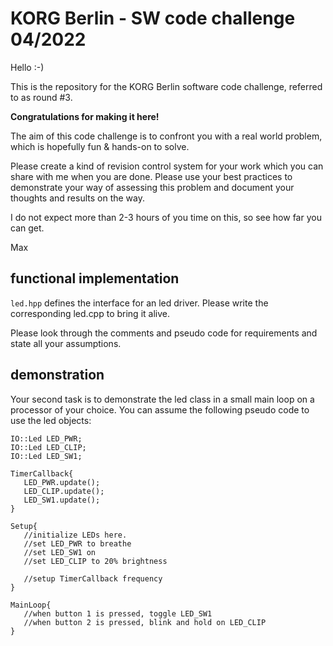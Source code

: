 # KORG Berlin - SW code challenge 04/2022
Hello :-)

This is the repository for the KORG Berlin software code challenge, referred to as round #3. 

**Congratulations for making it here!**

The aim of this code challenge is to confront you with a real world problem, which is hopefully fun & hands-on to solve.

Please create a kind of revision control system for your work which you can share with me when you are done. Please use your best practices to demonstrate your way of assessing this problem and document your thoughts and results on the way.

I do not expect more than 2-3 hours of you time on this, so see how far you can get.

Max


## functional implementation
```led.hpp``` defines the interface for an led driver.
Please write the corresponding led.cpp to bring it alive. 

Please look through the comments and pseudo code for requirements and state all your assumptions.

## demonstration
Your second task is to demonstrate the led class in a small main loop on a processor of your choice.
You can assume the following pseudo code to use the led objects:

```
IO::Led LED_PWR;
IO::Led LED_CLIP;
IO::Led LED_SW1;

TimerCallback{
   LED_PWR.update();     
   LED_CLIP.update();
   LED_SW1.update();
}

Setup{
   //initialize LEDs here.
   //set LED_PWR to breathe
   //set LED_SW1 on
   //set LED_CLIP to 20% brightness
   
   //setup TimerCallback frequency
}

MainLoop{
   //when button 1 is pressed, toggle LED_SW1
   //when button 2 is pressed, blink and hold on LED_CLIP
}
```


